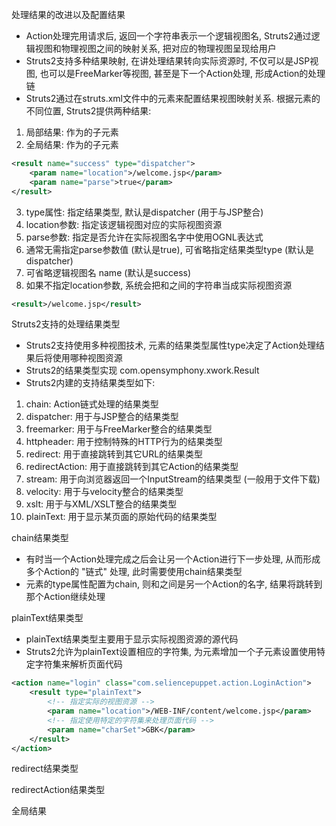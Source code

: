 处理结果的改进以及配置结果
* Action处理完用请求后, 返回一个字符串表示一个逻辑视图名, Struts2通过逻辑视图和物理视图之间的映射关系, 把对应的物理视图呈现给用户
* Struts2支持多种结果映射, 在讲处理结果转向实际资源时, 不仅可以是JSP视图, 也可以是FreeMarker等视图, 甚至是下一个Action处理, 形成Action的处理链
* Struts2通过在struts.xml文件中的<result>元素来配置结果视图映射关系. 根据<result>元素的不同位置, Struts2提供两种结果:
1) 局部结果: <result>作为<action>的子元素
2) 全局结果: <result>作为<global-results>的子元素
```xml
<result name="success" type="dispatcher">
    <param name="location">/welcome.jsp</param>
    <param name="parse">true</param>
</result>
```
3) type属性: 指定结果类型, 默认是dispatcher (用于与JSP整合)
4) location参数: 指定该逻辑视图对应的实际视图资源
5) parse参数: 指定是否允许在实际视图名字中使用OGNL表达式
6) 通常无需指定parse参数值 (默认是true), 可省略指定结果类型type (默认是dispatcher)
7) 可省略逻辑视图名 name (默认是success)
8) 如果不指定location参数, 系统会把<result>和</result>之间的字符串当成实际视图资源
```xml
<result>/welcome.jsp</result> 
```

Struts2支持的处理结果类型
* Struts2支持使用多种视图技术, <result>元素的结果类型属性type决定了Action处理结果后将使用哪种视图资源
* Struts2的结果类型实现 com.opensymphony.xwork.Result
* Struts2内建的支持结果类型如下:
1) chain: Action链式处理的结果类型
2) dispatcher: 用于与JSP整合的结果类型
3) freemarker: 用于与FreeMarker整合的结果类型
4) httpheader: 用于控制特殊的HTTP行为的结果类型
5) redirect: 用于直接跳转到其它URL的结果类型
6) redirectAction: 用于直接跳转到其它Action的结果类型
7) stream: 用于向浏览器返回一个InputStream的结果类型 (一般用于文件下载)
8) velocity: 用于与velocity整合的结果类型
9) xslt: 用于与XML/XSLT整合的结果类型
10) plainText: 用于显示某页面的原始代码的结果类型

chain结果类型
* 有时当一个Action处理完成之后会让另一个Action进行下一步处理, 从而形成多个Action的 "链式" 处理, 此时需要使用chain结果类型
* <result>元素的type属性配置为chain, 则<result>和</result>之间是另一个Action的名字, 结果将跳转到那个Action继续处理

plainText结果类型
* plainText结果类型主要用于显示实际视图资源的源代码
* Struts2允许为plainText设置相应的字符集, 为<result>元素增加一个<param>子元素设置使用特定字符集来解析页面代码
```xml
<action name="login" class="com.seliencepuppet.action.LoginAction">
    <result type="plainText">
        <!-- 指定实际的视图资源 -->
        <param name="location">/WEB-INF/content/welcome.jsp</param>
        <!-- 指定使用特定的字符集来处理页面代码 -->
        <param name="charSet">GBK</param>
    </result>
</action>
```

redirect结果类型

redirectAction结果类型

全局结果


